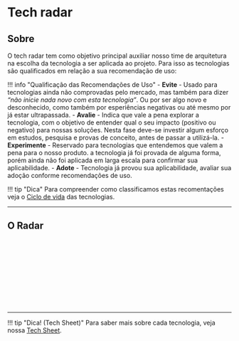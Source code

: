<head>
    <script src="https://d3js.org/d3.v4.min.js"></script>
    <script src="/SDADocs/assets/js/radar.js"></script>
</head>

# Tech radar

## Sobre

O tech radar tem como objetivo principal auxiliar nosso time de arquitetura na escolha da tecnologia a ser aplicada ao projeto. Para isso as tecnologias são qualificados em relação a sua recomendação de uso:

!!! info "Qualificação das Recomendações de Uso"
    - **Evite** - Usado para tecnologias ainda não comprovadas pelo mercado, mas também para dizer *“não inicie nada novo com esta tecnologia”*. Ou por ser algo novo e desconhecido, como também por esperiências negativas ou até mesmo por já estar ultrapassada.
    - **Avalie** - Indica que vale a pena explorar a tecnologia, com o objetivo de entender qual o seu impacto (positivo ou negativo) para nossas soluções. Nesta fase deve-se investir algum esforço em estudos, pesquisa e provas de conceito, antes de passar a utilizá-la.
    - **Experimente** - Reservado para tecnologias que entendemos que valem a pena para o nosso produto. a tecnologia já foi provada de alguma forma, porém ainda não foi aplicada em larga escala para confirmar sua aplicabilidade.
    - **Adote** - Tecnologia já provou sua aplicabilidade, avaliar sua adoção conforme recomendações de uso.

!!! tip "Dica"
    Para compreender como classificamos estas recomentações veja o [Ciclo de vida][1] das tecnologias.

-----------------------------------
## O Radar

<div class="svg-box">
    <svg id="radar"></svg>
</div>

-----------------------------------

!!! tip "Dica! (Tech Sheet)"
    Para saber mais sobre cada tecnologia, veja nossa [Tech Sheet][2].

<script src="/SDADocs/assets/js/radar-content.js"></script>

[1]:/SDADocs/tecnologia/life-cycle/
[2]:/SDADocs/tecnologia/tech-sheet/
